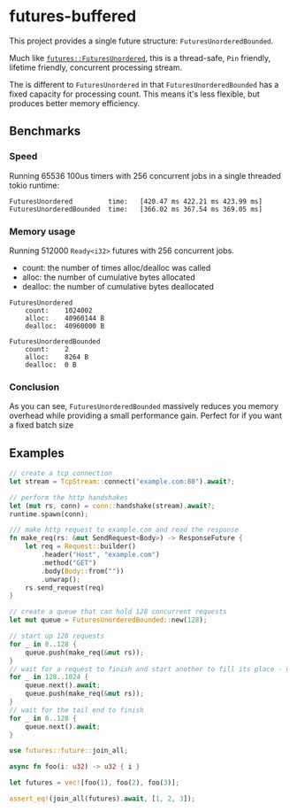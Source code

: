 # futures-buffered

This project provides a single future structure: `FuturesUnorderedBounded`.

Much like [`futures::FuturesUnordered`](https://docs.rs/futures/0.3.25/futures/stream/struct.FuturesUnordered.html), this is a thread-safe, `Pin` friendly, lifetime friendly, concurrent processing stream.

The is different to `FuturesUnordered` in that `FuturesUnorderedBounded` has a fixed capacity for processing count. This means it's less flexible, but produces better memory efficiency.

## Benchmarks

### Speed

Running 65536 100us timers with 256 concurrent jobs in a single threaded tokio runtime:

```
FuturesUnordered         time:   [420.47 ms 422.21 ms 423.99 ms]
FuturesUnorderedBounded  time:   [366.02 ms 367.54 ms 369.05 ms]
```

### Memory usage

Running 512000 `Ready<i32>` futures with 256 concurrent jobs.

- count: the number of times alloc/dealloc was called
- alloc: the number of cumulative bytes allocated
- dealloc: the number of cumulative bytes deallocated

```
FuturesUnordered
    count:    1024002
    alloc:    40960144 B
    dealloc:  40960000 B

FuturesUnorderedBounded
    count:    2
    alloc:    8264 B
    dealloc:  0 B
```

### Conclusion

As you can see, `FuturesUnorderedBounded` massively reduces you memory overhead while providing a small performance gain. Perfect for if you want a fixed batch size

## Examples

```rust
// create a tcp connection
let stream = TcpStream::connect("example.com:80").await?;

// perform the http handshakes
let (mut rs, conn) = conn::handshake(stream).await?;
runtime.spawn(conn);

/// make http request to example.com and read the response
fn make_req(rs: &mut SendRequest<Body>) -> ResponseFuture {
    let req = Request::builder()
        .header("Host", "example.com")
        .method("GET")
        .body(Body::from(""))
        .unwrap();
    rs.send_request(req)
}

// create a queue that can hold 128 concurrent requests
let mut queue = FuturesUnorderedBounded::new(128);

// start up 128 requests
for _ in 0..128 {
    queue.push(make_req(&mut rs));
}
// wait for a request to finish and start another to fill its place - up to 1024 total requests
for _ in 128..1024 {
    queue.next().await;
    queue.push(make_req(&mut rs));
}
// wait for the tail end to finish
for _ in 0..128 {
    queue.next().await;
}
```

```rust
use futures::future::join_all;

async fn foo(i: u32) -> u32 { i }

let futures = vec![foo(1), foo(2), foo(3)];

assert_eq!(join_all(futures).await, [1, 2, 3]);
```
